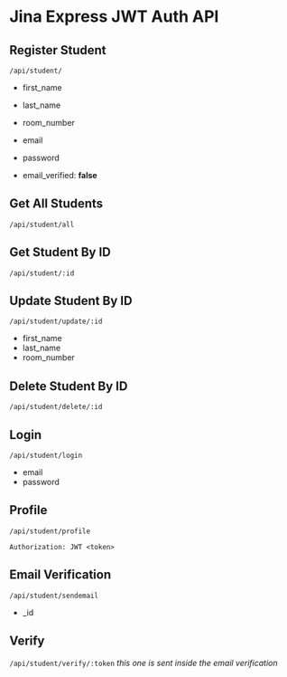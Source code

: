 # Jina Express JWT Auth API

## Register Student

`/api/student/`

- first_name
- last_name
- room_number
- email
- password

- email_verified: **false**

## Get All Students

`/api/student/all`

## Get Student By ID

`/api/student/:id`

## Update Student By ID

`/api/student/update/:id`

- first_name
- last_name
- room_number

## Delete Student By ID

`/api/student/delete/:id`

## Login

`/api/student/login`

- email
- password

## Profile

`/api/student/profile`

`Authorization: JWT <token>`

## Email Verification

`/api/student/sendemail`

- \_id

## Verify

`/api/student/verify/:token`
_this one is sent inside the email verification_
